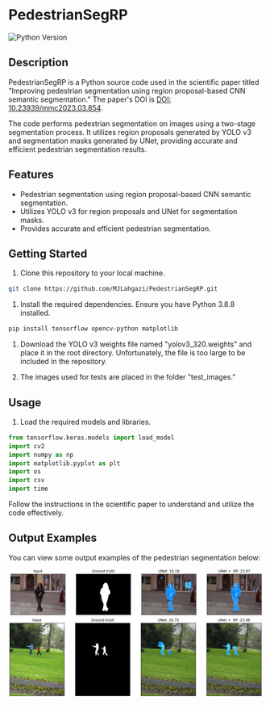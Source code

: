 # PedestrianSegRP

![Python Version](https://img.shields.io/badge/Python-3.8.8-blue.svg)

## Description

PedestrianSegRP is a Python source code used in the scientific paper titled "Improving pedestrian segmentation using region proposal-based CNN semantic segmentation." The paper's DOI is [DOI: 10.23939/mmc2023.03.854](https://doi.org/10.23939/mmc2023.03.854).

The code performs pedestrian segmentation on images using a two-stage segmentation process. It utilizes region proposals generated by YOLO v3 and segmentation masks generated by UNet, providing accurate and efficient pedestrian segmentation results.

## Features

- Pedestrian segmentation using region proposal-based CNN semantic segmentation.
- Utilizes YOLO v3 for region proposals and UNet for segmentation masks.
- Provides accurate and efficient pedestrian segmentation.

## Getting Started

1. Clone this repository to your local machine.

```bash
git clone https://github.com/MJLahgazi/PedestrianSegRP.git
```
1. Install the required dependencies. Ensure you have Python 3.8.8 installed.

```bash
pip install tensorflow opencv-python matplotlib
```

1. Download the YOLO v3 weights file named "yolov3_320.weights" and place it in the root directory. Unfortunately, the file is too large to be included in the repository.

2. The images used for tests are placed in the folder "test_images."

## Usage
1. Load the required models and libraries.

```python
from tensorflow.keras.models import load_model
import cv2
import numpy as np
import matplotlib.pyplot as plt
import os
import csv
import time
```

Follow the instructions in the scientific paper to understand and utilize the code effectively.

## Output Examples

You can view some output examples of the pedestrian segmentation below:

![Output 1](./results/1.png)
![Output 1](./results/2.png)

